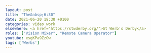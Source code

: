 ```yaml
---
layout: post
title: "The&nbsp;6:30"
date: 2021-06-20 18:30 +0100
categories: video work
elsewhere: <a href="https://stwderby.org/">St Werb's Derby</a>
roles: ["Vision Mixer", "Remote Camera Operator"]
youtube: esgKPa9ZzOw
tags: ['Werbs']
---
```

